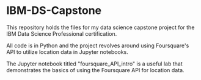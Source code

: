 # IBM-DS-Capstone
This repository holds the files for my data science capstone project for the IBM Data Science Professional certification.

All code is in Python and the project revolves around using Foursquare's API to utilize location data in Jupyter notebooks.

The Jupyter notebook titled "foursquare_API_intro" is a useful lab that demonstrates the basics of using the Foursquare API for location data.
